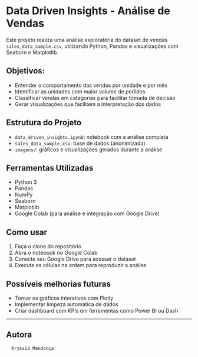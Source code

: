 # Data Driven Insights - Análise de Vendas

Este projeto realiza uma análise exploratória do dataset de vendas `sales_data_sample.csv`, utilizando Python, Pandas e visualizações com Seaborn e Matplotlib.

## Objetivos:

- Entender o comportamento das vendas por unidade e por mês
- Identificar as unidades com maior volume de pedidos
- Classificar vendas em categorias para facilitar tomada de decisão
- Gerar visualizações que facilitem a interpretação dos dados

## Estrutura do Projeto

- `data_driven_insights.ipynb`: notebook com a análise completa
- `sales_data_sample.csv`: base de dados (anonimizada)
- `imagens/`: gráficos e visualizações gerados durante a análise

## Ferramentas Utilizadas

- Python 3
- Pandas
- NumPy
- Seaborn
- Matplotlib
- Google Colab (para análise e integração com Google Drive)

## Como usar

1. Faça o clone do repositório
2. Abra o notebook no Google Colab
3. Conecte seu Google Drive para acessar o dataset
4. Execute as células na ordem para reproduzir a análise

## Possíveis melhorias futuras

- Tornar os gráficos interativos com Plotly
- Implementar limpeza automática de dados
- Criar dashboard com KPIs em ferramentas como Power BI ou Dash

---

## Autora
      Kryssia Mendonça
